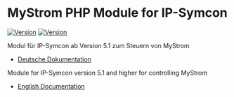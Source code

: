 MyStrom PHP Module for IP-Symcon
===
[![Version](https://img.shields.io/badge/Symcon-PHPModule-red.svg)](https://www.symcon.de/service/dokumentation/entwicklerbereich/sdk-tools/sdk-php/)
[![Version](https://img.shields.io/badge/Symcon%20Version-%3E%205.1-green.svg)](https://www.symcon.de/service/dokumentation/installation/migration-v40-v41/)

Modul für IP-Symcon ab Version 5.1 zum Steuern von MyStrom

 - [Deutsche Dokumentation](docs/de/README.md "Deutsche Dokumentation")
 
Module for IP-Symcon version 5.1 and higher for controlling MyStrom

 - [English Documentation](docs/en/README.md "English documentation") 








